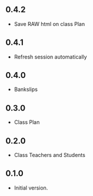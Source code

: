 ## 0.4.2

- Save RAW html on class Plan

## 0.4.1

- Refresh session automatically

## 0.4.0

- Bankslips

## 0.3.0

- Class Plan

## 0.2.0

- Class Teachers and Students

## 0.1.0

- Initial version.
